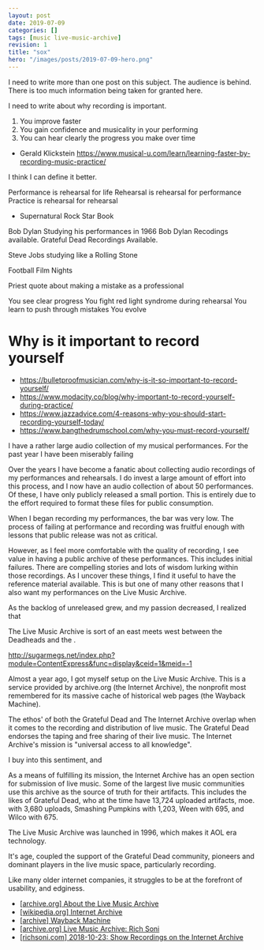 ```yaml
---
layout: post
date: 2019-07-09
categories: []
tags: [music live-music-archive]
revision: 1
title: "sox"
hero: "/images/posts/2019-07-09-hero.png"
---
```


I need to write more than one post on this subject.
The audience is behind.
There is too much information being taken for granted here.

I need to write about why recording is important.

1. You improve faster
2. You gain confidence and musicality in your performing
3. You can hear clearly the progress you make over time

- Gerald Klickstein https://www.musical-u.com/learn/learning-faster-by-recording-music-practice/

I think I can define it better.

Performance is rehearsal for life
Rehearsal is rehearsal for performance
Practice is rehearsal for rehearsal
- Supernatural Rock Star Book

Bob Dylan Studying his performances in 1966
Bob Dylan Recodings available.
Grateful Dead Recordings Available.

Steve Jobs studying like a Rolling Stone

Football Film Nights

Priest quote about making a mistake as a professional

You see clear progress
You fight red light syndrome during rehearsal
You learn to push through mistakes
You evolve

# Why is it important to record yourself

- https://bulletproofmusician.com/why-is-it-so-important-to-record-yourself/
- https://www.modacity.co/blog/why-important-to-record-yourself-during-practice/
- https://www.jazzadvice.com/4-reasons-why-you-should-start-recording-yourself-today/
- https://www.bangthedrumschool.com/why-you-must-record-yourself/<Paste>

I have a rather large audio collection of my musical performances.
For the past year I have been miserably failing 

Over the years I have become a fanatic about collecting audio recordings of my performances and rehearsals.
I do invest a large amount of effort into this process, and I now have an audio collection of about 50 performances.
Of these, I have only publicly released a small portion.
This is entirely due to the effort required to format these files for public consumption.

When I began recording my performances, the bar was very low.
The process of failing at performance and recording was fruitful enough with lessons that public release was not as critical.

However, as I feel more comfortable with the quality of recording, I see value in having a public archive of these performances.
This includes initial failures.
There are compelling stories and lots of wisdom lurking within those recordings.
As I uncover these things, I find it useful to have the reference material available.
This is but one of many other reasons that I also want my performances on the Live Music Archive.

As the backlog of unreleased grew, and my passion decreased, I realized that

The Live Music Archive is sort of an east meets west between the Deadheads and the .


http://sugarmegs.net/index.php?module=ContentExpress&func=display&ceid=1&meid=-1

Almost a year ago, I got myself setup on the Live Music Archive.
This is a service provided by archive.org (the Internet Archive), the nonprofit most remembered for its massive cache of historical web pages (the Wayback Machine).

The ethos' of both the Grateful Dead and The Internet Archive overlap when it comes to the recording and distribution of live music.
The Grateful Dead endorses the taping and free sharing of their live music.
The Internet Archive's mission is "universal access to all knowledge".

I buy into this sentiment, and 

As a means of fulfilling its mission, the Internet Archive has an open section for submission of live music.
Some of the largest live music communities use this archive as the source of truth for their artifacts.
This includes the likes of Grateful Dead, who at the time have 13,724 uploaded artifacts, moe. with 3,680 uploads, Smashing Pumpkins with 1,203, Ween with 695, and Wilco with 675.

The Live Music Archive was launched in 1996, which makes it AOL era technology.


It's age, coupled the support of the Grateful Dead community, pioneers and dominant players in the live music space, particularly recording.

Like many older internet companies, it struggles to be at the forefront of usability, and edginess.

- [[archive.org] About the Live Music Archive](https://archive.org/details/etree&tab=about)
- [[wikipedia.org] Internet Archive](https://en.wikipedia.org/wiki/Internet_Archive)
- [[archive] Wayback Machine](https://archive.org/web/web.php)
- [[archive.org] Live Music Archive: Rich Soni](https://archive.org/details/RichSoni)
- [[richsoni.com] 2018-10-23: Show Recordings on the Internet Archive](https://richsoni.com/posts/2018-10-23-show-recordings-on-internet-archive)
